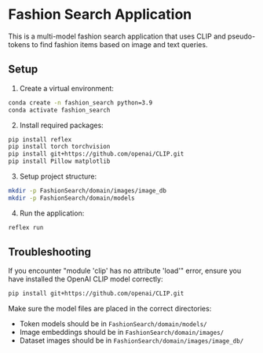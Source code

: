 # Fashion Search Application

This is a multi-model fashion search application that uses CLIP and pseudo-tokens to find fashion items based on image and text queries.

## Setup

1. Create a virtual environment:
```bash
conda create -n fashion_search python=3.9
conda activate fashion_search
```

2. Install required packages:
```bash
pip install reflex
pip install torch torchvision
pip install git+https://github.com/openai/CLIP.git
pip install Pillow matplotlib
```

3. Setup project structure:
```bash
mkdir -p FashionSearch/domain/images/image_db
mkdir -p FashionSearch/domain/models
```

4. Run the application:
```bash
reflex run
```

## Troubleshooting

If you encounter "module 'clip' has no attribute 'load'" error, ensure you have installed the OpenAI CLIP model correctly:
```bash
pip install git+https://github.com/openai/CLIP.git
```

Make sure the model files are placed in the correct directories:
- Token models should be in `FashionSearch/domain/models/`
- Image embeddings should be in `FashionSearch/domain/images/`
- Dataset images should be in `FashionSearch/domain/images/image_db/`
